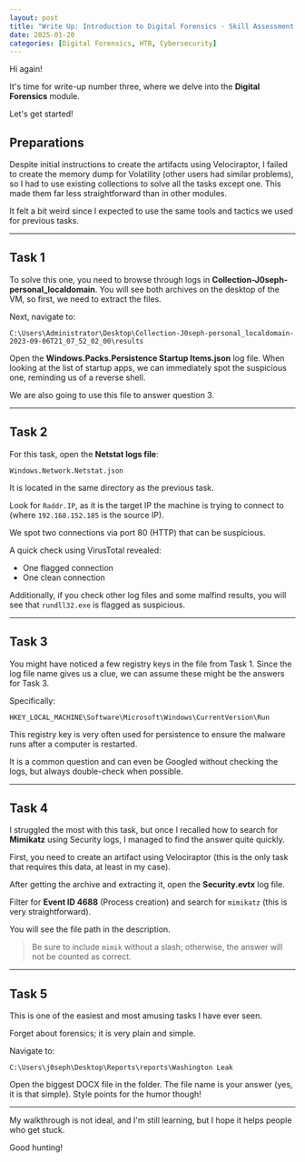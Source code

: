 ```yaml
---
layout: post
title: "Write Up: Introduction to Digital Forensics - Skill Assessment - HTB Academy"
date: 2025-01-20
categories: [Digital Forensics, HTB, Cybersecurity]
---
```


Hi again!

It's time for write-up number three, where we delve into the **Digital Forensics** module. 

Let's get started!

## Preparations

Despite initial instructions to create the artifacts using Velociraptor, I failed to create the memory dump for Volatility (other users had similar problems), so I had to use existing collections to solve all the tasks except one. This made them far less straightforward than in other modules.

It felt a bit weird since I expected to use the same tools and tactics we used for previous tasks.

---

## Task 1

To solve this one, you need to browse through logs in **Collection-J0seph-personal_localdomain**. You will see both archives on the desktop of the VM, so first, we need to extract the files.

Next, navigate to:

```
C:\Users\Administrator\Desktop\Collection-J0seph-personal_localdomain-2023-09-06T21_07_52_02_00\results
```

Open the **Windows.Packs.Persistence Startup Items.json** log file. When looking at the list of startup apps, we can immediately spot the suspicious one, reminding us of a reverse shell.

We are also going to use this file to answer question 3.

---

## Task 2

For this task, open the **Netstat logs file**:

```
Windows.Network.Netstat.json
```

It is located in the same directory as the previous task.

Look for `Raddr.IP`, as it is the target IP the machine is trying to connect to (where `192.168.152.185` is the source IP).

We spot two connections via port 80 (HTTP) that can be suspicious.

A quick check using VirusTotal revealed:
- One flagged connection
- One clean connection

Additionally, if you check other log files and some malfind results, you will see that `rundll32.exe` is flagged as suspicious.

---

## Task 3

You might have noticed a few registry keys in the file from Task 1. Since the log file name gives us a clue, we can assume these might be the answers for Task 3.

Specifically:

```
HKEY_LOCAL_MACHINE\Software\Microsoft\Windows\CurrentVersion\Run
```

This registry key is very often used for persistence to ensure the malware runs after a computer is restarted.

It is a common question and can even be Googled without checking the logs, but always double-check when possible.

---

## Task 4

I struggled the most with this task, but once I recalled how to search for **Mimikatz** using Security logs, I managed to find the answer quite quickly.

First, you need to create an artifact using Velociraptor (this is the only task that requires this data, at least in my case).

After getting the archive and extracting it, open the **Security.evtx** log file.

Filter for **Event ID 4688** (Process creation) and search for `mimikatz` (this is very straightforward).

You will see the file path in the description.

> Be sure to include `mimik` without a slash; otherwise, the answer will not be counted as correct.

---

## Task 5

This is one of the easiest and most amusing tasks I have ever seen.

Forget about forensics; it is very plain and simple.

Navigate to:

```
C:\Users\j0seph\Desktop\Reports\reports\Washington Leak
```

Open the biggest DOCX file in the folder. The file name is your answer (yes, it is that simple). Style points for the humor though!

---

My walkthrough is not ideal, and I'm still learning, but I hope it helps people who get stuck.

Good hunting!
